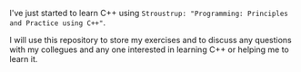 I've just started to learn C++ using `Stroustrup: "Programming: Principles and Practice using C++"`.

I will use this repository to store my exercises and to discuss any questions with my collegues and any one interested in learning C++ or helping me to learn it.
